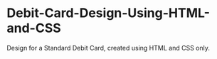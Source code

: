 # Debit-Card-Design-Using-HTML-and-CSS
Design for a Standard Debit Card, created using HTML and CSS only.
